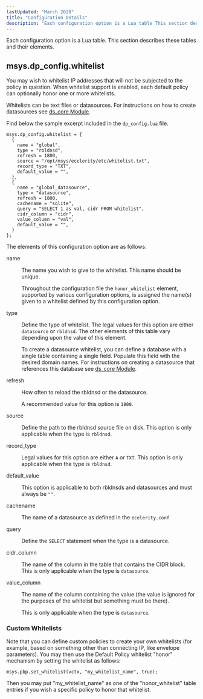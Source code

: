 ```yaml
---
lastUpdated: "March 2020"
title: "Configuration Details"
description: "Each configuration option is a Lua table This section describes these tables and their elements You may wish to whitelist IP addresses that will not be subjected to the policy in question When whitelist support is enabled each default policy can optionally honor one or more whitelists Whitelists can be..."
---
```



Each configuration option is a Lua table. This section describes these tables and their elements.

## <a name="policy.default.configuration.msys.dp_config.whitelist"></a> msys.dp_config.whitelist

You may wish to whitelist IP addresses that will not be subjected to the policy in question. When whitelist support is enabled, each default policy can optionally honor one or more whitelists.

Whitelists can be text files or datasources. For instructions on how to create datasources see [ds_core Module](/momentum/3/3-reference/3-reference-modules-ds-core).

Find below the sample excerpt included in the `dp_config.lua` file.

```
msys.dp_config.whitelist = {
  {
    name = "global",
    type = "rbldnsd",
    refresh = 1800,
    source = "/opt/msys/ecelerity/etc/whitelist.txt",
    record_type = "TXT",
    default_value = "",
  },
  {
    name = "global_datasource",
    type = "datasource",
    refresh = 1800,
    cachename = "sqlite",
    query = "SELECT 1 as val, cidr FROM whitelist",
    cidr_column = "cidr",
    value_column = "val",
    default_value = "",
  }
};
```

The elements of this configuration option are as follows:

<dl class="variablelist">

<dt>name</dt>

<dd>

The name you wish to give to the whitelist. This name should be unique.

Throughout the configuration file the `honor_whitelist` element, supported by various configuration options, is assigned the name(s) given to a whitelist defined by this configuration option.

</dd>

<dt>type</dt>

<dd>

Define the type of whitelist. The legal values for this option are either `datasource` or `rbldnsd`. The other elements of this table vary depending upon the value of this element.

To create a datasource whitelist, you can define a database with a single table containing a single field. Populate this field with the desired domain names. For instructions on creating a datasource that references this database see [ds_core Module](/momentum/3/3-reference/3-reference-modules-ds-core).

</dd>

<dt>refresh</dt>

<dd>

How often to reload the rbldnsd or the datasource.

A recommended value for this option is `1800`.

</dd>

<dt>source</dt>

<dd>

Define the path to the rbldnsd source file on disk. This option is only applicable when the type is `rbldnsd`.

</dd>

<dt>record_type</dt>

<dd>

Legal values for this option are either `A` or `TXT`. This option is only applicable when the type is `rbldnsd`.

</dd>

<dt>default_value</dt>

<dd>

This option is applicable to both rbldnsds and datasources and must always be `""`.

</dd>

<dt>cachename</dt>

<dd>

The name of a datasource as defined in the `ecelerity.conf`

</dd>

<dt>query</dt>

<dd>

Define the `SELECT` statement when the type is a datasource.

</dd>

<dt>cidr_column</dt>

<dd>

The name of the column in the table that contains the CIDR block. This is only applicable when the type is `datasource`.

</dd>

<dt>value_column</dt>

<dd>

The name of the column containing the value (the value is ignored for the purposes of the whitelist but something must be there).

This is only applicable when the type is `datasource`.

</dd>

</dl>

### <a name="policy.default.configuration.msys.dp_config.whitelist.custom"></a> Custom Whitelists

Note that you can define custom policies to create your own whitelists (for example, based on something other than connecting IP, like envelope parameters). You may then use the Default Policy whitelist "honor" mechanism by setting the whitelist as follows:

`msys.pbp.set_whitelist(vctx, "my_whitelist_name", true);`

Then you may put "my_whitelist_name" as one of the "honor_whitelist" table entries if you wish a specific policy to honor that whitelist.